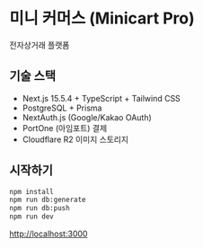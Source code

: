 # 미니 커머스 (Minicart Pro)

전자상거래 플랫폼

## 기술 스택

- Next.js 15.5.4 + TypeScript + Tailwind CSS
- PostgreSQL + Prisma
- NextAuth.js (Google/Kakao OAuth)
- PortOne (아임포트) 결제
- Cloudflare R2 이미지 스토리지

## 시작하기

```bash
npm install
npm run db:generate
npm run db:push
npm run dev
```

[http://localhost:3000](http://localhost:3000)
